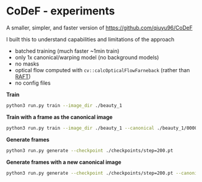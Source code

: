 # CoDeF - experiments

A smaller, simpler, and faster version of <https://github.com/qiuyu96/CoDeF>

I built this to understand capabilities and limitations of the approach

- batched training (much faster ~1min train)
- only 1x canonical/warping model (no background models)
- no masks
- optical flow computed with `cv::calcOpticalFlowFarneback` (rather than [RAFT](https://github.com/princeton-vl/RAFT))
- no config files

**Train**

```bash
python3 run.py train --image_dir ./beauty_1
```

**Train with a frame as the canonical image**

```bash
python3 run.py train --image_dir ./beauty_1 --canonical ./beauty_1/00001.png
```

**Generate frames**

```bash
python3 run.py generate --checkpoint ./checkpoints/step=200.pt
```

**Generate frames with a new canonical image**

```bash
python3 run.py generate --checkpoint ./checkpoints/step=200.pt --canonical canonical.png
```
